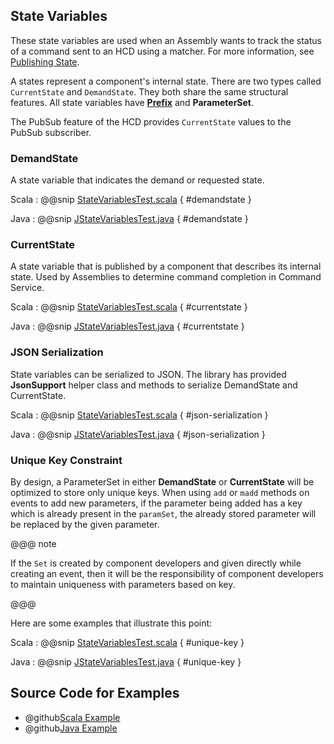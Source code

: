 ## State Variables

These state variables are used when an Assembly wants to track the status of a command sent to an HCD using
a matcher.  For more information, see [Publishing State](../framework/publishing-state.md).

A states represent a component's internal state. There are two types called `CurrentState` and `DemandState`. 
They both share the same structural features. All state variables have **[Prefix](commands.html#Prefix)** and **ParameterSet**.

The PubSub feature of the HCD provides `CurrentState` values to the PubSub subscriber.

### DemandState

A state variable that indicates the demand or requested state.

Scala
:   @@snip [StateVariablesTest.scala](../../../../examples/src/test/scala/csw/services/messages/StateVariablesTest.scala) { #demandstate }

Java
:   @@snip [JStateVariablesTest.java](../../../../examples/src/test/java/csw/services/messages/JStateVariablesTest.java) { #demandstate }


### CurrentState

A state variable that is published by a component that describes its internal state. Used by Assemblies to determine command completion in Command Service.

Scala
:   @@snip [StateVariablesTest.scala](../../../../examples/src/test/scala/csw/services/messages/StateVariablesTest.scala) { #currentstate }

Java
:   @@snip [JStateVariablesTest.java](../../../../examples/src/test/java/csw/services/messages/JStateVariablesTest.java) { #currentstate }


### JSON Serialization
State variables can be serialized to JSON. The library has provided **JsonSupport** helper class and methods to serialize DemandState and CurrentState.

Scala
:   @@snip [StateVariablesTest.scala](../../../../examples/src/test/scala/csw/services/messages/StateVariablesTest.scala) { #json-serialization }

Java
:   @@snip [JStateVariablesTest.java](../../../../examples/src/test/java/csw/services/messages/JStateVariablesTest.java) { #json-serialization }

### Unique Key Constraint

By design, a ParameterSet in either **DemandState** or **CurrentState** will be optimized to store only unique keys.
When using `add` or `madd` methods on events to add new parameters, if the parameter being added has a key which is already present in the `paramSet`,
the already stored parameter will be replaced by the given parameter. 
 
@@@ note

If the `Set` is created by component developers and given directly while creating an event, then it will be the responsibility of component developers to maintain uniqueness with
parameters based on key.

@@@    

Here are some examples that illustrate this point:

Scala
:   @@snip [StateVariablesTest.scala](../../../../examples/src/test/scala/csw/services/messages/StateVariablesTest.scala) { #unique-key }

Java
:   @@snip [JStateVariablesTest.java](../../../../examples/src/test/java/csw/services/messages/JStateVariablesTest.java) { #unique-key }

## Source Code for Examples

* @github[Scala Example](/examples/src/test/scala/csw/services/messages/StateVariablesTest.scala)
* @github[Java Example](/examples/src/test/java/csw/services/messages/JStateVariablesTest.java)
